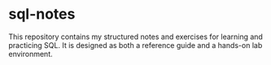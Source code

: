 # sql-notes
This repository contains my structured notes and exercises for learning and practicing SQL. It is designed as both a reference guide and a hands-on lab environment.
